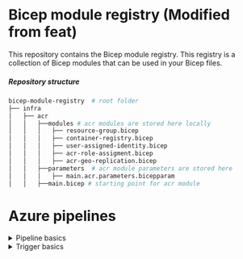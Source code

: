# Bicep module registry (Modified from feat)


This repository contains the Bicep module registry. This registry is a collection of Bicep modules that can be used in your Bicep files.

##### Repository structure

```bash
bicep-module-registry  # root folder
├── infra
│   ├── acr
│   │   ├──modules # acr modules are stored here locally
│   │   │   ├── resource-group.bicep
│   │   │   ├── container-registry.bicep
│   │   │   ├── user-assigned-identity.bicep
│   │   │   ├── acr-role-assigment.bicep
│   │   │   ├── acr-geo-replication.bicep
│   │   ├──parameters  # acr module parameters are stored here
│   │   │   ├── main.acr.parameters.bicepparam
│   │   ├──main.bicep # starting point for acr module
```

# Azure pipelines

<details>
  <summary>Pipeline basics</summary>

- Pipeline is collection of stages, stages are collection of jobs, jobs are collection of steps.
- Each Job runs on one agent.
- Approvals can be added to stages for manual intervention.
- Deployment in yaml referes to deployment jobs and its action of running a sequencial task for one stage .
- Deployment groups are collection of target machines where the application is deployed [Strategies like run once, rolling, and canary can be used for deployment jobs].
- Environments are collection of resources where the application is deployed.
- Jobs are collection of steps that run sequentially on the same agent, there can be agentless jobs too.
- Release is versioned set of artifacts specified in a pipeline for a deployment to an environment.
- Run is a single execution of a pipeline.
- Step is a single task that is executed by the agent.
- Script is a sequence of commands that are executed by the agent.
- Task is a pre-packaged script that performs an action in a pipelines.
- Library includes secure files and variable groups. Secure files are a way to store files and share them across pipelines.
</details>

<details>
  <summary>Trigger basics</summary>

- Triggers can't use variables in triggers.
- Cannot specify triggers in the template files.
- There are two types of triggers , Build Triggers or CI Triggers and Release Triggers or CD Triggers.

```yaml
name: my-first-azure-pipeline # Name of the pipeline

# trigger: none # This will not run the pipeline automatically, you have to run it manually.
# trigger: # This is a CI or Build trigger, This will run when there is a commit to the branch or if you push specified tags.
#   # batch: true # This will run the pipeline in sequence if multiple commits are pushed. Address caution when using this, as you wont be able to run t
#   branches:
#     include:
#       - main
#       - feature/* # Wildcard can include * , ** and ? characters * meaning any number of characters and ? meaning any single character, If you start your pattern with * in a YAML pipeline, you must wrap the pattern in quotes, like "*-releases" can be used on branches and paths.
#     exclude:
#       - wip/*
#   paths:
#     include:
#       - pipelines/my-first-azure-pipeline*
#     exclude:
#       - README.md
#   tags: # This is a tag trigger, This will run when you push a tag that matches the pattern. If you don't specify any tag triggers, then by default, tags will not trigger pipelines.
#     include:
#       - v1.*
#     exclude:
#       - v1.0
# Pr Triggers
# pr:
#  branches:
#    include:
#      - main
#    exclude:
#      - wip/*
#  paths:
#    include:
#      - pipelines/my-first-azure-pipeline*
  #   exclude:
  #     - README.md
  # tags:
  #   include:
  #     - v1.*
  #   exclude:
  #     - v1.0

# resources: # This is redundant here as this is the default behaviour
#     - repo: self


```

- To skip a pipeline run, you can include the following in the commit message:
- [skip ci] or [ci skip]
- skip-checks: true or skip-checks:true
- [skip azurepipelines] or [azurepipelines skip]
- [skip azpipelines] or [azpipelines skip]
- [skip azp] or [azp skip]
- ***NO_CI***
-
- Adding conditions to the pipelines
- condition: and(succeeded(), ne(variables['Build.Reason'], 'PullRequest'))

</details>

</details>
